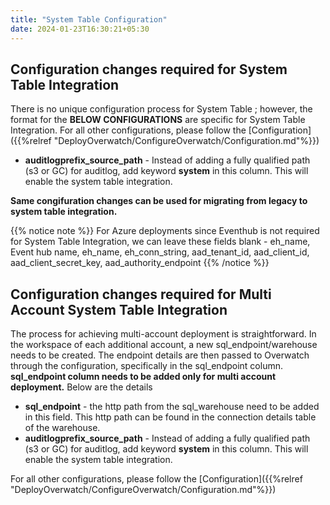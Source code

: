 ```yaml
---
title: "System Table Configuration"
date: 2024-01-23T16:30:21+05:30
---
```


## Configuration changes required for System Table Integration

There is no unique configuration process for System Table ; however, the format for the **BELOW CONFIGURATIONS**
are specific for System Table Integration. For all other configurations, please follow the
[Configuration]({{%relref "DeployOverwatch/ConfigureOverwatch/Configuration.md"%}})

* **auditlogprefix_source_path** - Instead of adding a fully qualified path (s3 or GC) for auditlog, 
add keyword **system** in this column. This will enable the system table integration.

**Same congifuration changes can be used for migrating from legacy to system table integration.**

{{% notice note %}}
For Azure deployments since Eventhub is not required for System Table Integration, we can leave these 
fields blank - eh_name, Event hub name, eh_name, eh_conn_string, aad_tenant_id, aad_client_id, aad_client_secret_key, 
aad_authority_endpoint
{{% /notice %}}

## Configuration changes required for Multi Account System Table Integration
The process for achieving multi-account deployment is straightforward. In the workspace of each additional account, 
a new sql_endpoint/warehouse needs to be created. The endpoint details are then passed to Overwatch through the configuration, 
specifically in the sql_endpoint column. **sql_endpoint column needs to be added only for multi account deployment.** 
Below are the details

* **sql_endpoint** - the http path from the sql_warehouse need to be added in this field. This http path can be found 
in the connection details table of the warehouse.
* **auditlogprefix_source_path** - Instead of adding a fully qualified path (s3 or GC) for auditlog,
add keyword **system** in this column. This will enable the system table integration.

For all other configurations, please follow the
[Configuration]({{%relref "DeployOverwatch/ConfigureOverwatch/Configuration.md"%}})